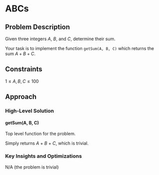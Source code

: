 # ABCs

## Problem Description

Given three integers $A$, $B$, and $C$, determine their sum.

Your task is to implement the function ```getSum(A, B, C)``` which returns the sum $A + B + C$.

## Constraints

$1 \leq A,B,C \leq 100$

## Approach

### High-Level Solution

#### getSum(A, B, C)

Top level function for the problem.

Simply returns $A$ + $B$ + $C$, which is trivial.

### Key Insights and Optimizations

N/A (the problem is trivial)